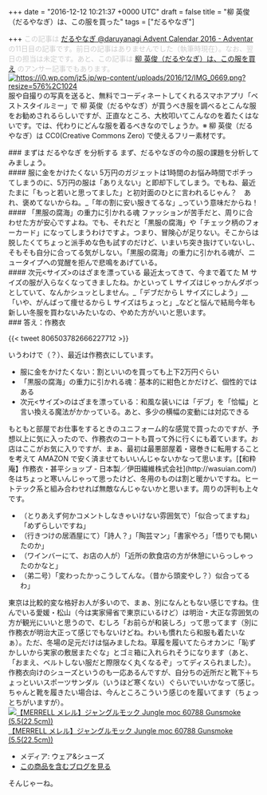
+++
date = "2016-12-12 10:21:37 +0000 UTC"
draft = false
title = "柳 英俊（だるやなぎ）は、この服を買った"
tags = ["だるやなぎ"]

+++
<span style="color: #cccccc">この記事は <a href="http://www.adventar.org/calendars/1621">だるやなぎ @daruyanagi Advent Calendar 2016 - Adventar</a> の11日目の記事です。前日の記事はありませんでした（執筆時現在）。なお、翌日の担当は未定です。あと、この記事は <a href="http://jz5.jp/2016/12/08/best-style-me/">柳 英俊（だるやなぎ）は、この服を買え</a> のアンサー記事でもあります。</span><a href="https://i0.wp.com/jz5.jp/wp-content/uploads/2016/12/IMG_0669.png?resize=576%2C1024" class="http-image" target="_blank"><img src="https://i0.wp.com/jz5.jp/wp-content/uploads/2016/12/IMG_0669.png?resize=576%2C1024" class="http-image" alt="https://i0.wp.com/jz5.jp/wp-content/uploads/2016/12/IMG_0669.png?resize=576%2C1024"/></a>服や自撮りの写真を送ると、無料でコーディネートしてくれるスマホアプリ「ベストスタイルミー」で 柳 英俊（だるやなぎ）が買うべき服を調べるとこんな服をお勧めされるらしいですが、正直なところ、大枚叩いてこんなのを着たくはないです。では、代わりにどんな服を着るべきなのでしょうか。※ 柳 英俊（だるやなぎ）は CC0(Creative Commons Zero) で使えるフリー素材です。

<div class="section">
    ### まずは だるやなぎ を分析する
    まず、だるやなぎの今の服の課題を分析してみましょう。

<div class="section">
    #### 服に金をかけたくない
    5万円のガジェットは1時間のお悩み時間でポチってしまうのに、5万円の服は「ありえない」と即却下してしまう。でもね、最近たまに「もっと若いと思ってました」と初対面のひとに言われるじゃん？　あれ、褒めてないからね。_「年の割に安い服きてるな」_っていう意味だからね！

</div>
<div class="section">
    #### 「黒服の腐海」の重力に引かれる魂
    ファッションが苦手だと、周りに合わせた方が安心ですよね。でも、それだと「黒服の腐海」や「チェック柄のフォーカード」になってしまうわけですよ。つまり、冒険心が足りない。そこからは脱したくてちょっと派手めな色も試すのだけど、いまいち突き抜けていないし、そもそも自分に合ってる気がしない。「黒服の腐海」の重力に引かれる魂が、ニュータイプへの覚醒を拒んで悲鳴をあげている。

</div>
<div class="section">
    #### 次元&lt;サイズ>のはざまを漂っている
    最近太ってきて、今まで着てた M サイズの服が入らなくなってきましたね。かといって L サイズはじゃっかんダボっとしていて、なんかシュッとしません。_「デブだから L サイズにしよう」__「いや、がんばって痩せるから L サイズはちょっと」_などと悩んで結局今年も新しい冬服を買わないみたいなの、やめた方がいいと思います。

</div>
</div>
<div class="section">
    ### 答え：作務衣
    

{{< tweet 806503782666227712 >}}

いうわけで（？）、最近は作務衣にしています。

<ul>
<li>服に金をかけたくない：割といいのを買っても上下2万円ぐらい</li>
<li>「黒服の腐海」の重力に引かれる魂：基本的に紺色とかだけど、個性的ではある</li>
<li>次元&lt;サイズ>のはざまを漂っている：和風な装いには「デブ」を「恰幅」と言い換える魔法がかかっている。あと、多少の横幅の変動には対応できる</li>
</ul>もともと部屋でお仕事をするときのユニフォーム的な感覚で買ったのですが、予想以上に気に入ったので、作務衣のコートも買って外に行くにも着ています。お店はここがお気に入りですが、まぁ、最初は最悪部屋着・寝巻きに転用することを考えて AMAZON で安く済ませてもいいんじゃないかなって思います。[【和粋庵】作務衣・甚平ショップ - 日本製／伊田繊維株式会社](http://wasuian.com/)冬はちょっと寒いんじゃって思ったけど、冬用のものは割と暖かいですね。ヒートテック系と組み合わせれば無敵なんじゃないかと思います。周りの評判も上々です。

<ul>
<li>（とりあえず何かコメントしなきゃいけない雰囲気で）「似合ってますね」「めずらしいですね」</li>
<li>（行きつけの居酒屋にて）「詩人？」「陶芸マン」「書家やろ」「悟りでも開いたのか」</li>
<li>（ワインバーにて、お店の人が）「近所の飲食店の方が休憩にいらっしゃったのかなと」</li>
<li>（弟二号）「変わったかっこうしてんな。（昔から頭変やし？）似合ってるわ」</li>
</ul>東京は比較的変な格好お人が多いので、まぁ、別になんともない感じですね。住んでいる愛媛・松山（今は実家帰省で東京にいるけど）は明治・大正な雰囲気の方が観光にいいと思うので、むしろ「お前らが和装しろ」って思ってます（別に作務衣が明治大正って感じでもないけどね。わいも慣れたら和服も着たいなぁ）。ただ、冬場の足元だけは悩みましたね。草履を履いてたらオカンに「恥ずかしいから実家の敷居またぐな」とゴミ箱に入れられそうになります（あと、「おまえ、ベルトしない服だと際限なく丸くなるぞ」ってディスられました）。作務衣向けのシューズというのも一応あるんですが、自分ちの近所だと靴下＋ちょっといいスポーツサンダル（いうほど寒くない）ぐらいでいいかなって感じ。ちゃんと靴を履きたい場合は、今んところこういう感じのを履いてます（ちょっとちがいますが）。<div class="hatena-asin-detail"><a href="http://www.amazon.co.jp/exec/obidos/ASIN/B00ASWQAJK/bestylesnet-22/"><img src="http://ecx.images-amazon.com/images/I/41F1qgOVa7L._SL160_.jpg" class="hatena-asin-detail-image" alt="【MERRELL メレル】ジャングルモック Jungle moc 60788 Gunsmoke (5.5(22.5cm))" title="【MERRELL メレル】ジャングルモック Jungle moc 60788 Gunsmoke (5.5(22.5cm))"/></a><div class="hatena-asin-detail-info"><a href="http://www.amazon.co.jp/exec/obidos/ASIN/B00ASWQAJK/bestylesnet-22/">【MERRELL メレル】ジャングルモック Jungle moc 60788 Gunsmoke (5.5(22.5cm))</a><ul><li><span class="hatena-asin-detail-label">メディア:</span> ウェア&amp;シューズ</li><li><a href="http://d.hatena.ne.jp/asin/B00ASWQAJK/bestylesnet-22" target="_blank">この商品を含むブログを見る</a></li></ul></div><div class="hatena-asin-detail-foot"></div></div>そんじゃーね。

</div>

